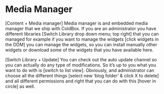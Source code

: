 # Media Manager

\[Content + Media manager\] Media manager is and embedded media manager that we ship with ColdBox. If you are an administrator you have different libraries \[Switch Library drop down menu; top right\] that you can managed for example if you want to manage the widgets \[click widgets in the DDM\] you can manage the widgets, so you can install manually other widgets or download some of the widgets that you have available here.

\[Switch Library + Update\] You can check out the auto update channel so you can actually do any type of modifications. So it’s up to you what you want to do with is \[switch to list view\]. Obviously, and administrator can choose all the different things \[select new ‘blog folder’ & click X to delete\] and all different permissions and right that you can do with this \[hover in circle\] as well.


